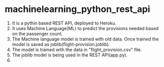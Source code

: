 # machinelearning_python_rest_api

1) It is a pythin based REST API, deployed to Heroku. 
2) It uses Machine Language(ML) to predict the provisions needed based on the passenger count.
3) The Machine language model is trained with old data. Once trained the model is saved as joblib(flight-provision.joblib).
4) The model is trained with the data in "flight_provision.csv" file.
5) The joblib model is being used in the REST API(app.py).
6) 
